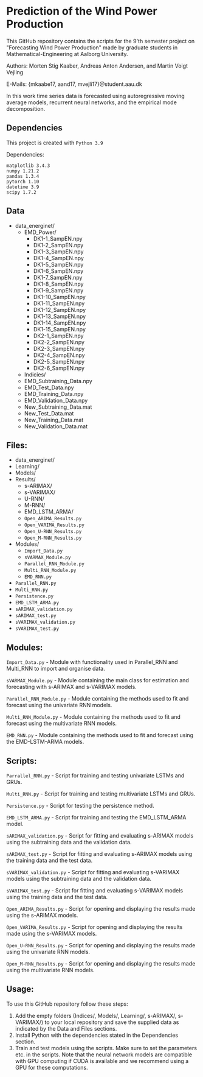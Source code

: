 # Prediction of the Wind Power Production
This GitHub repository contains the scripts for the 9'th semester project on "Forecasting Wind Power Production" made by graduate students in Mathematical-Engineering at Aalborg University.

Authors:	Morten Stig Kaaber, Andreas Anton Andersen, and Martin Voigt Vejling

E-Mails:	{mkaabe17, aand17, mvejli17}@student.aau.dk

In this work time series data is forecasted using autoregressive moving average models, recurrent neural networks, and the empirical mode decomposition.


## Dependencies
This project is created with `Python 3.9`

Dependencies:
```
matplotlib 3.4.3
numpy 1.21.2
pandas 1.3.4
pytorch 1.10
datetime 3.9
scipy 1.7.2
```


## Data
- data_energinet/
  - EMD_Power/
    - DK1-1_SampEN.npy
    - DK1-2_SampEN.npy
    - DK1-3_SampEN.npy
    - DK1-4_SampEN.npy
    - DK1-5_SampEN.npy
    - DK1-6_SampEN.npy
    - DK1-7_SampEN.npy
    - DK1-8_SampEN.npy
    - DK1-9_SampEN.npy
    - DK1-10_SampEN.npy
    - DK1-11_SampEN.npy
    - DK1-12_SampEN.npy
    - DK1-13_SampEN.npy
    - DK1-14_SampEN.npy
    - DK1-15_SampEN.npy
    - DK2-1_SampEN.npy
    - DK2-2_SampEN.npy
    - DK2-3_SampEN.npy
    - DK2-4_SampEN.npy
    - DK2-5_SampEN.npy
    - DK2-6_SampEN.npy
  - Indicies/
  - EMD_Subtraining_Data.npy
  - EMD_Test_Data.npy
  - EMD_Training_Data.npy
  - EMD_Validation_Data.npy
  - New_Subtraining_Data.mat
  - New_Test_Data.mat
  - New_Training_Data.mat
  - New_Validation_Data.mat

## Files:
- data_energinet/
- Learning/
- Models/
- Results/
	- s-ARIMAX/
	- s-VARIMAX/
	- U-RNN/
	- M-RNN/
	- EMD_LSTM_ARMA/
	- `Open_ARIMA_Results.py`
	- `Open_VARIMA_Results.py`
	- `Open_U-RNN_Results.py`
	- `Open_M-RNN_Results.py`
- Modules/
	- `Import_Data.py`
	- `sVARMAX_Module.py`
	- `Parallel_RNN_Module.py`
	- `Multi_RNN_Module.py`
	- `EMD_RNN.py`
- `Parallel_RNN.py`
- `Multi_RNN.py`
- `Persistence.py`
- `EMD_LSTM_ARMA.py`
- `sARIMAX_validation.py`
- `sARIMAX_test.py`
- `sVARIMAX_validation.py`
- `sVARIMAX_test.py`

## Modules:
`Import_Data.py`
	- Module with functionality used in Parallel_RNN and Multi_RNN to import and organise data.

`sVARMAX_Module.py`
	- Module containing the main class for estimation and forecasting with s-ARIMAX and s-VARIMAX models.

`Parallel_RNN_Module.py`
	- Module containing the methods used to fit and forecast using the univariate RNN models.

`Multi_RNN_Module.py`
	- Module containing the methods used to fit and forecast using the multivariate RNN models.

`EMD_RNN.py`
	- Module containing the methods used to fit and forecast using the EMD-LSTM-ARMA models.

## Scripts:
`Parrallel_RNN.py`
	- Script for training and testing univariate LSTMs and GRUs.
	
`Multi_RNN.py`
	- Script for training and testing multivariate LSTMs and GRUs.

`Persistence.py`
	- Script for testing the persistence method.

`EMD_LSTM_ARMA.py`
	- Script for training and testing the EMD_LSTM_ARMA model.

`sARIMAX_validation.py`
	- Script for fitting and evaluating s-ARIMAX models using the subtraining data and the validation data.

`sARIMAX_test.py`
	- Script for fitting and evaluating s-ARIMAX models using the training data and the test data.

`sVARIMAX_validation.py`
	- Script for fitting and evaluating s-VARIMAX models using the subtraining data and the validation data.

`sVARIMAX_test.py`
	- Script for fitting and evaluating s-VARIMAX models using the training data and the test data.

`Open_ARIMA_Results.py`
	- Script for opening and displaying the results made using the s-ARIMAX models.

`Open_VARIMA_Results.py`
	- Script for opening and displaying the results made using the s-VARIMAX models.

`Open_U-RNN_Results.py`
	- Script for opening and displaying the results made using the univariate RNN models.

`Open_M-RNN_Results.py`
	- Script for opening and displaying the results made using the multivariate RNN models.

## Usage:
To use this GitHub repository follow these steps:

1) Add the empty folders (Indices/, Models/, Learning/, s-ARIMAX/, s-VARIMAX/) to your local repository and save the supplied data as indicated by the Data and Files sections.
2) Install Python with the dependencies stated in the Dependencies section.
3) Train and test models using the scripts. Make sure to set the parameters etc. in the scripts. Note that the neural network models are compatible with GPU computing if CUDA is available and we recommend using a GPU for these computations.
